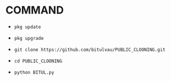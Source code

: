 # COMMAND

- `pkg update`

- `pkg upgrade`

- `git clone https://github.com/bitulvau/PUBLIC_CLOONING.git`

- `cd PUBLIC_CLOONING`

- `python BITUL.py`
